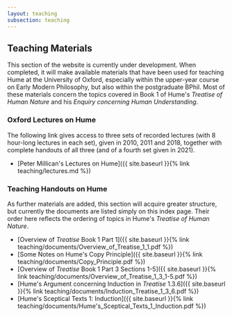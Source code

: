 ```yaml
---
layout: teaching
subsection: teaching
---
```

## Teaching Materials

This section of the website is currently under development. When completed, it will make available materials that have been used for teaching Hume at the University of Oxford, especially within the upper-year course on Early Modern Philosophy, but also within the postgraduate BPhil. Most of these materials concern the topics covered in Book 1 of Hume's *Treatise of Human Nature* and his *Enquiry concerning Human Understanding*.

### Oxford Lectures on Hume

The following link gives access to three sets of recorded lectures (with 8 hour-long lectures in each set), given in 2010, 2011 and 2018, together with complete handouts of all three (and of a fourth set given in 2021).

- [Peter Millican's Lectures on Hume]({{ site.baseurl }}{% link teaching/lectures.md %})


### Teaching Handouts on Hume 

As further materials are added, this section will acquire greater structure, but currently the documents are listed simply on this index page. Their order here reflects the ordering of topics in Hume's *Treatise of Human Nature*.

- [Overview of *Treatise* Book 1 Part 1]({{ site.baseurl }}{% link teaching/documents/Overview_of_Treatise_1_1.pdf %})
- [Some Notes on Hume's Copy Principle]({{ site.baseurl }}{% link teaching/documents/Copy_Principle.pdf %})
- [Overview of *Treatise* Book 1 Part 3 Sections 1-5]({{ site.baseurl }}{% link teaching/documents/Overview_of_Treatise_1_3_1-5.pdf %})
- [Hume's Argument concerning Induction in *Treatise* 1.3.6]({{ site.baseurl }}{% link teaching/documents/Induction_Treatise_1_3_6.pdf %})
- [Hume's Sceptical Texts 1: Induction]({{ site.baseurl }}{% link teaching/documents/Hume's_Sceptical_Texts_1_Induction.pdf %})